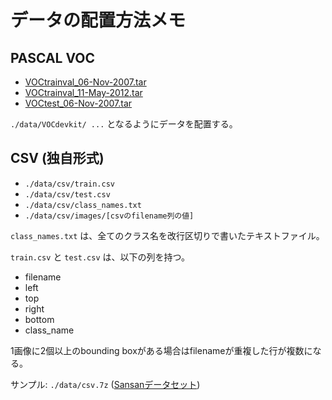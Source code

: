 # データの配置方法メモ

## PASCAL VOC

- [VOCtrainval_06-Nov-2007.tar](http://host.robots.ox.ac.uk/pascal/VOC/voc2007/VOCtrainval_06-Nov-2007.tar)
- [VOCtrainval_11-May-2012.tar](http://host.robots.ox.ac.uk/pascal/VOC/voc2012/VOCtrainval_11-May-2012.tar)
- [VOCtest_06-Nov-2007.tar](http://host.robots.ox.ac.uk/pascal/VOC/voc2007/VOCtest_06-Nov-2007.tar)

`./data/VOCdevkit/ ...` となるようにデータを配置する。

## CSV (独自形式)

- `./data/csv/train.csv`
- `./data/csv/test.csv`
- `./data/csv/class_names.txt`
- `./data/csv/images/[csvのfilename列の値]`

`class_names.txt` は、全てのクラス名を改行区切りで書いたテキストファイル。

`train.csv` と `test.csv` は、以下の列を持つ。

- filename
- left
- top
- right
- bottom
- class_name

1画像に2個以上のbounding boxがある場合はfilenameが重複した行が複数になる。

サンプル: `./data/csv.7z` ([Sansanデータセット](https://www.nii.ac.jp/dsc/idr/sansan/sansan.html))
